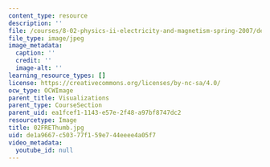 ```yaml
---
content_type: resource
description: ''
file: /courses/8-02-physics-ii-electricity-and-magnetism-spring-2007/de1a9667c50377f159e744eeee4a05f7_02FREThumb.jpg
file_type: image/jpeg
image_metadata:
  caption: ''
  credit: ''
  image-alt: ''
learning_resource_types: []
license: https://creativecommons.org/licenses/by-nc-sa/4.0/
ocw_type: OCWImage
parent_title: Visualizations
parent_type: CourseSection
parent_uid: ea1fcef1-1143-e57e-2f48-a97bf8747dc2
resourcetype: Image
title: 02FREThumb.jpg
uid: de1a9667-c503-77f1-59e7-44eeee4a05f7
video_metadata:
  youtube_id: null
---
```

